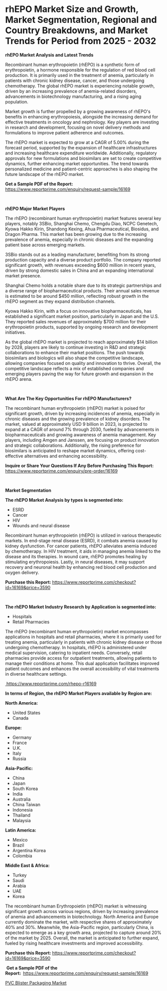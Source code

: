 <p><h1>rhEPO Market Size and Growth, Market Segmentation, Regional and Country Breakdowns, and Market Trends for Period from 2025 -  2032</h1></p><p><strong>rhEPO Market Analysis and Latest Trends</strong></p>
<p><p>Recombinant human erythropoietin (rhEPO) is a synthetic form of erythropoietin, a hormone responsible for the regulation of red blood cell production. It is primarily used in the treatment of anemia, particularly in patients with chronic kidney disease, cancer, and those undergoing chemotherapy. The global rhEPO market is experiencing notable growth, driven by an increasing prevalence of anemia-related disorders, advancements in biotechnology manufacturing, and a rising aging population. </p><p>Market growth is further propelled by a growing awareness of rhEPO's benefits in enhancing erythropoiesis, alongside the increasing demand for effective treatments in oncology and nephrology. Key players are investing in research and development, focusing on novel delivery methods and formulations to improve patient adherence and outcomes. </p><p>The rhEPO market is expected to grow at a CAGR of 5.00% during the forecast period, supported by the expansion of healthcare infrastructures and increasing healthcare expenditure worldwide. Additionally, regulatory approvals for new formulations and biosimilars are set to create competitive dynamics, further enhancing market opportunities. The trend towards personalized medicine and patient-centric approaches is also shaping the future landscape of the rhEPO market.</p></p>
<p><strong>Get a Sample PDF of the Report:&nbsp;</strong> <a href="https://www.reportprime.com/enquiry/request-sample/16169?utm_campaign=2782&utm_medium=2&utm_source=Github&utm_content=ia&utm_term=20032025&utm_id=rhepo">https://www.reportprime.com/enquiry/request-sample/16169</a></p>
<p>&nbsp;</p>
<p><strong>rhEPO Major Market Players</strong></p>
<p><p>The rhEPO (recombinant human erythropoietin) market features several key players, notably 3SBio, Shanghai Chemo, Chengdu Diao, NCPC Genetech, Kyowa Hakko Kirin, Shandong Kexing, Ahua Pharmaceutical, Biosidus, and Dragon Pharma. This market has been growing due to the increasing prevalence of anemia, especially in chronic diseases and the expanding patient base across emerging markets.</p><p>3SBio stands out as a leading manufacturer, benefiting from its strong production capacity and a diverse product portfolio. The company reported significant growth, with revenues exceeding $600 million in recent years, driven by strong domestic sales in China and an expanding international market presence.</p><p>Shanghai Chemo holds a notable share due to its strategic partnerships and a diverse range of biopharmaceutical products. Their annual sales revenue is estimated to be around $450 million, reflecting robust growth in the rhEPO segment as they expand distribution channels.</p><p>Kyowa Hakko Kirin, with a focus on innovative biopharmaceuticals, has established a significant market position, particularly in Japan and the U.S. They reported sales revenues of approximately $700 million for their erythropoietin products, supported by ongoing research and development initiatives.</p><p>As the global rhEPO market is projected to reach approximately $14 billion by 2028, players are likely to continue investing in R&D and strategic collaborations to enhance their market positions. The push towards biosimilars and biologics will also shape the competitive landscape, allowing companies focused on quality and innovation to thrive. Overall, the competitive landscape reflects a mix of established companies and emerging players paving the way for future growth and expansion in the rhEPO arena.</p></p>
<p>&nbsp;</p>
<p><strong>What Are The Key Opportunities For rhEPO Manufacturers?</strong></p>
<p><p>The recombinant human erythropoietin (rhEPO) market is poised for significant growth, driven by increasing incidences of anemia, especially in chronic diseases and the growing prevalence of kidney disorders. The market, valued at approximately USD 9 billion in 2023, is projected to expand at a CAGR of around 7% through 2030, fueled by advancements in biopharmaceuticals and growing awareness of anemia management. Key players, including Amgen and Janssen, are focusing on product innovation and strategic collaborations. Additionally, the rising preference for biosimilars is anticipated to reshape market dynamics, offering cost-effective alternatives and enhancing accessibility.</p></p>
<p><strong>Inquire or Share Your Questions If Any Before Purchasing This Report:</strong> <a href="https://www.reportprime.com/enquiry/pre-order/16169?utm_campaign=2782&utm_medium=2&utm_source=Github&utm_content=ia&utm_term=20032025&utm_id=rhepo">https://www.reportprime.com/enquiry/pre-order/16169</a></p>
<p>&nbsp;</p>
<p><strong>Market Segmentation</strong></p>
<p><strong>The rhEPO Market Analysis by types is segmented into:</strong></p>
<p><ul><li>ESRD</li><li>Cancer</li><li>HIV</li><li>Wounds and neural disease</li></ul></p>
<p><p>Recombinant human erythropoietin (rhEPO) is utilized in various therapeutic markets. In end-stage renal disease (ESRD), it combats anemia caused by kidney dysfunction. For cancer patients, rhEPO alleviates anemia induced by chemotherapy. In HIV treatment, it aids in managing anemia linked to the disease and its therapies. In wound care, rhEPO promotes healing by stimulating erythropoiesis. Lastly, in neural diseases, it may support recovery and neuronal health by enhancing red blood cell production and oxygen delivery.</p></p>
<p><strong>Purchase this Report:&nbsp;</strong><a href="https://www.reportprime.com/checkout?id=16169&price=3590&utm_campaign=2782&utm_medium=2&utm_source=Github&utm_content=ia&utm_term=20032025&utm_id=rhepo">https://www.reportprime.com/checkout?id=16169&price=3590</a></p>
<p>&nbsp;</p>
<p><strong>The rhEPO Market Industry Research by Application is segmented into:</strong></p>
<p><ul><li>Hospitals</li><li>Retail Pharmacies</li></ul></p>
<p><p>The rhEPO (recombinant human erythropoietin) market encompasses applications in hospitals and retail pharmacies, where it is primarily used for treating anemia, particularly in patients with chronic kidney disease or those undergoing chemotherapy. In hospitals, rhEPO is administered under medical supervision, catering to inpatient needs. Conversely, retail pharmacies provide access for outpatient treatments, allowing patients to manage their conditions at home. This dual application facilitates improved patient outcomes and enhances the overall accessibility of vital treatments in diverse healthcare settings.</p></p>
<p><a href="https://www.reportprime.com/rhepo-r16169?utm_campaign=2782&utm_medium=2&utm_source=Github&utm_content=ia&utm_term=20032025&utm_id=rhepo">&nbsp;https://www.reportprime.com/rhepo-r16169</a></p>
<p><strong>In terms of Region, the rhEPO Market Players available by Region are:</strong></p>
<p>
    <p> <strong> North America: </strong>
        <ul>
            <li>United States</li>
            <li>Canada</li>
        </ul>
        </p> 
    <p> <strong> Europe: </strong>
        <ul>
            <li>Germany</li>
            <li>France</li>
            <li>U.K.</li>
            <li>Italy</li>
            <li>Russia</li>
        </ul>
        </p> 
    <p> <strong> Asia-Pacific: </strong>
        <ul>
            <li>China</li>
            <li>Japan</li>
            <li>South Korea</li>
            <li>India</li>
            <li>Australia</li>
            <li>China Taiwan</li>
            <li>Indonesia</li>
            <li>Thailand</li>
            <li>Malaysia</li>
        </ul>
        </p> 
    <p> <strong> Latin America: </strong>
        <ul>
            <li>Mexico</li>
            <li>Brazil</li>
            <li>Argentina Korea</li>
            <li>Colombia</li>
        </ul>
        </p> 
    <p> <strong> Middle East & Africa: </strong>
        <ul>
            <li>Turkey</li>
            <li>Saudi</li>
            <li>Arabia</li>
            <li>UAE</li>
            <li>Korea</li>
        </ul>
    </p>
    </p>
<p><p>The recombinant human Erythropoietin (rhEPO) market is witnessing significant growth across various regions, driven by increasing prevalence of anemia and advancements in biotechnology. North America and Europe currently dominate the market, with respective shares of approximately 40% and 30%. Meanwhile, the Asia-Pacific region, particularly China, is expected to emerge as a key growth area, projected to capture around 20% of the market by 2025. Overall, the market is anticipated to further expand, fueled by rising healthcare investments and improved accessibility.</p></p>
<p><strong>Purchase this Report: </strong><a href="https://www.reportprime.com/checkout?id=16169&price=3590&utm_campaign=2782&utm_medium=2&utm_source=Github&utm_content=ia&utm_term=20032025&utm_id=rhepo">https://www.reportprime.com/checkout?id=16169&price=3590</a></p>
<p>&nbsp;<strong>Get a Sample PDF of the Report:&nbsp;&nbsp;</strong><a href="https://www.reportprime.com/enquiry/request-sample/16169?utm_campaign=2782&utm_medium=2&utm_source=Github&utm_content=ia&utm_term=20032025&utm_id=rhepo">https://www.reportprime.com/enquiry/request-sample/16169</a></p>
<p><strong></strong></p>
<p><p><a href="https://github.com/taveyasenay/Market-Research-Report-List-1/blob/main/pvc-blister-packaging-market.md?utm_campaign=2782&utm_medium=2&utm_source=Github&utm_content=ia&utm_term=20032025&utm_id=rhepo">PVC Blister Packaging Market</a></p></p>